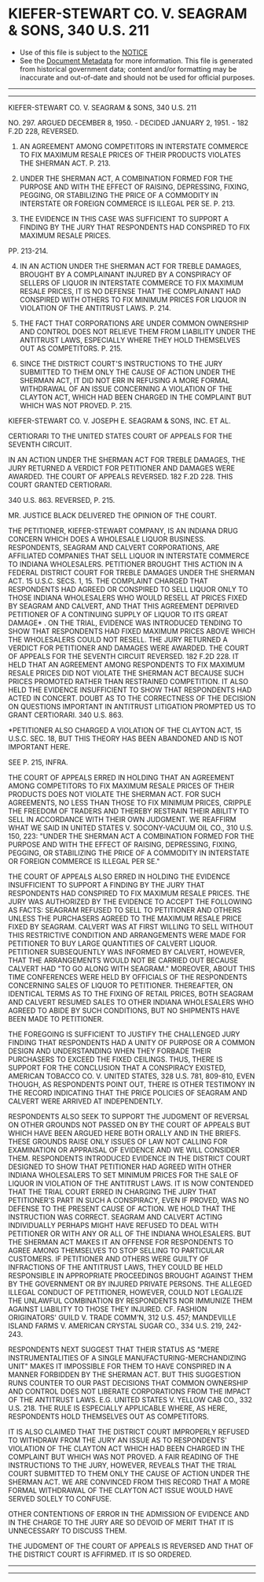 ---
---

# KIEFER-STEWART CO. V. SEAGRAM & SONS, 340 U.S. 211

* Use of this file is subject to the [NOTICE](https://github.com/publicdocs/notice/blob/master/NOTICE)
* See the [Document Metadata](../../../) for more information.
  This file is generated from historical government data; content and/or formatting may be inaccurate and out-of-date and should not be used for official purposes.

----------
----------

KIEFER-STEWART CO. V. SEAGRAM & SONS, 340 U.S. 211

NO. 297.  ARGUED DECEMBER 8, 1950.  - DECIDED JANUARY 2, 1951.  - 182 F.2D 228, REVERSED.

1.  AN AGREEMENT AMONG COMPETITORS IN INTERSTATE COMMERCE TO FIX MAXIMUM RESALE PRICES OF THEIR PRODUCTS VIOLATES THE SHERMAN ACT.  P. 213.

2.  UNDER THE SHERMAN ACT, A COMBINATION FORMED FOR THE PURPOSE AND WITH THE EFFECT OF RAISING, DEPRESSING, FIXING, PEGGING, OR STABILIZING THE PRICE OF A COMMODITY IN INTERSTATE OR FOREIGN COMMERCE IS ILLEGAL PER SE.  P. 213.

3.  THE EVIDENCE IN THIS CASE WAS SUFFICIENT TO SUPPORT A FINDING BY THE JURY THAT RESPONDENTS HAD CONSPIRED TO FIX MAXIMUM RESALE PRICES.

PP. 213-214.

4.  IN AN ACTION UNDER THE SHERMAN ACT FOR TREBLE DAMAGES, BROUGHT BY A COMPLAINANT INJURED BY A CONSPIRACY OF SELLERS OF LIQUOR IN INTERSTATE COMMERCE TO FIX MAXIMUM RESALE PRICES, IT IS NO DEFENSE THAT THE COMPLAINANT HAD CONSPIRED WITH OTHERS TO FIX MINIMUM PRICES FOR LIQUOR IN VIOLATION OF THE ANTITRUST LAWS.  P. 214.

5.  THE FACT THAT CORPORATIONS ARE UNDER COMMON OWNERSHIP AND CONTROL DOES NOT RELIEVE THEM FROM LIABILITY UNDER THE ANTITRUST LAWS, ESPECIALLY WHERE THEY HOLD THEMSELVES OUT AS COMPETITORS.  P. 215.

6.  SINCE THE DISTRICT COURT'S INSTRUCTIONS TO THE JURY SUBMITTED TO THEM ONLY THE CAUSE OF ACTION UNDER THE SHERMAN ACT, IT DID NOT ERR IN REFUSING A MORE FORMAL WITHDRAWAL OF AN ISSUE CONCERNING A VIOLATION OF THE CLAYTON ACT, WHICH HAD BEEN CHARGED IN THE COMPLAINT BUT WHICH WAS NOT PROVED.  P. 215.

KIEFER-STEWART CO. V. JOSEPH E. SEAGRAM & SONS, INC. ET AL.

CERTIORARI TO THE UNITED STATES COURT OF APPEALS FOR THE SEVENTH CIRCUIT.

IN AN ACTION UNDER THE SHERMAN ACT FOR TREBLE DAMAGES, THE JURY RETURNED A VERDICT FOR PETITIONER AND DAMAGES WERE AWARDED.  THE COURT OF APPEALS REVERSED.  182 F.2D 228.  THIS COURT GRANTED CERTIORARI.

340 U.S. 863.  REVERSED, P. 215.

MR. JUSTICE BLACK DELIVERED THE OPINION OF THE COURT.

THE PETITIONER, KIEFER-STEWART COMPANY, IS AN INDIANA DRUG CONCERN WHICH DOES A WHOLESALE LIQUOR BUSINESS.  RESPONDENTS, SEAGRAM AND CALVERT CORPORATIONS, ARE AFFILIATED COMPANIES THAT SELL LIQUOR IN INTERSTATE COMMERCE TO INDIANA WHOLESALERS.  PETITIONER BROUGHT THIS ACTION IN A FEDERAL DISTRICT COURT FOR TREBLE DAMAGES UNDER THE SHERMAN ACT.  15 U.S.C. SECS. 1, 15.  THE COMPLAINT CHARGED THAT RESPONDENTS HAD AGREED OR CONSPIRED TO SELL LIQUOR ONLY TO THOSE INDIANA WHOLESALERS WHO WOULD RESELL AT PRICES FIXED BY SEAGRAM AND CALVERT, AND THAT THIS AGREEMENT DEPRIVED PETITIONER OF A CONTINUING SUPPLY OF LIQUOR TO ITS GREAT DAMAGE\* .  ON THE TRIAL, EVIDENCE WAS INTRODUCED TENDING TO SHOW THAT RESPONDENTS HAD FIXED MAXIMUM PRICES ABOVE WHICH THE WHOLESALERS COULD NOT RESELL.  THE JURY RETURNED A VERDICT FOR PETITIONER AND DAMAGES WERE AWARDED.  THE COURT OF APPEALS FOR THE SEVENTH CIRCUIT REVERSED.  182 F.2D 228.  IT HELD THAT AN AGREEMENT AMONG RESPONDENTS TO FIX MAXIMUM RESALE PRICES DID NOT VIOLATE THE SHERMAN ACT BECAUSE SUCH PRICES PROMOTED RATHER THAN RESTRAINED COMPETITION.  IT ALSO HELD THE EVIDENCE INSUFFICIENT TO SHOW THAT RESPONDENTS HAD ACTED IN CONCERT.  DOUBT AS TO THE CORRECTNESS OF THE DECISION ON QUESTIONS IMPORTANT IN ANTITRUST LITIGATION PROMPTED US TO GRANT CERTIORARI.  340 U.S. 863.

\*PETITIONER ALSO CHARGED A VIOLATION OF THE CLAYTON ACT, 15 U.S.C. SEC. 18, BUT THIS THEORY HAS BEEN ABANDONED AND IS NOT IMPORTANT HERE.

SEE P. 215, INFRA.

THE COURT OF APPEALS ERRED IN HOLDING THAT AN AGREEMENT AMONG COMPETITORS TO FIX MAXIMUM RESALE PRICES OF THEIR PRODUCTS DOES NOT VIOLATE THE SHERMAN ACT.  FOR SUCH AGREEMENTS, NO LESS THAN THOSE TO FIX MINIMUM PRICES, CRIPPLE THE FREEDOM OF TRADERS AND THEREBY RESTRAIN THEIR ABILITY TO SELL IN ACCORDANCE WITH THEIR OWN JUDGMENT.  WE REAFFIRM WHAT WE SAID IN UNITED STATES V. SOCONY-VACUUM OIL CO., 310 U.S. 150, 223:  "UNDER THE SHERMAN ACT A COMBINATION FORMED FOR THE PURPOSE AND WITH THE EFFECT OF RAISING, DEPRESSING, FIXING, PEGGING, OR STABILIZING THE PRICE OF A COMMODITY IN INTERSTATE OR FOREIGN COMMERCE IS ILLEGAL PER SE."

THE COURT OF APPEALS ALSO ERRED IN HOLDING THE EVIDENCE INSUFFICIENT TO SUPPORT A FINDING BY THE JURY THAT RESPONDENTS HAD CONSPIRED TO FIX MAXIMUM RESALE PRICES.  THE JURY WAS AUTHORIZED BY THE EVIDENCE TO ACCEPT THE FOLLOWING AS FACTS:  SEAGRAM REFUSED TO SELL TO PETITIONER AND OTHERS UNLESS THE PURCHASERS AGREED TO THE MAXIMUM RESALE PRICE FIXED BY SEAGRAM.  CALVERT WAS AT FIRST WILLING TO SELL WITHOUT THIS RESTRICTIVE CONDITION AND ARRANGEMENTS WERE MADE FOR PETITIONER TO BUY LARGE QUANTITIES OF CALVERT LIQUOR.  PETITIONER SUBSEQUENTLY WAS INFORMED BY CALVERT, HOWEVER, THAT THE ARRANGEMENTS WOULD NOT BE CARRIED OUT BECAUSE CALVERT HAD "TO GO ALONG WITH SEAGRAM."  MOREOVER, ABOUT THIS TIME CONFERENCES WERE HELD BY OFFICIALS OF THE RESPONDENTS CONCERNING SALES OF LIQUOR TO PETITIONER.  THEREAFTER, ON IDENTICAL TERMS AS TO THE FIXING OF RETAIL PRICES, BOTH SEAGRAM AND CALVERT RESUMED SALES TO OTHER INDIANA WHOLESALERS WHO AGREED TO ABIDE BY SUCH CONDITIONS, BUT NO SHIPMENTS HAVE BEEN MADE TO PETITIONER.

THE FOREGOING IS SUFFICIENT TO JUSTIFY THE CHALLENGED JURY FINDING THAT RESPONDENTS HAD A UNITY OF PURPOSE OR A COMMON DESIGN AND UNDERSTANDING WHEN THEY FORBADE THEIR PURCHASERS TO EXCEED THE FIXED CEILINGS.  THUS, THERE IS SUPPORT FOR THE CONCLUSION THAT A CONSPIRACY EXISTED, AMERICAN TOBACCO CO. V. UNITED STATES, 328 U.S. 781, 809-810, EVEN THOUGH, AS RESPONDENTS POINT OUT, THERE IS OTHER TESTIMONY IN THE RECORD INDICATING THAT THE PRICE POLICIES OF SEAGRAM AND CALVERT WERE ARRIVED AT INDEPENDENTLY.

RESPONDENTS ALSO SEEK TO SUPPORT THE JUDGMENT OF REVERSAL ON OTHER GROUNDS NOT PASSED ON BY THE COURT OF APPEALS BUT WHICH HAVE BEEN ARGUED HERE BOTH ORALLY AND IN THE BRIEFS.  THESE GROUNDS RAISE ONLY ISSUES OF LAW NOT CALLING FOR EXAMINATION OR APPRAISAL OF EVIDENCE AND WE WILL CONSIDER THEM.  RESPONDENTS INTRODUCED EVIDENCE IN THE DISTRICT COURT DESIGNED TO SHOW THAT PETITIONER HAD AGREED WITH OTHER INDIANA WHOLESALERS TO SET MINIMUM PRICES FOR THE SALE OF LIQUOR IN VIOLATION OF THE ANTITRUST LAWS.  IT IS NOW CONTENDED THAT THE TRIAL COURT ERRED IN CHARGING THE JURY THAT PETITIONER'S PART IN SUCH A CONSPIRACY, EVEN IF PROVED, WAS NO DEFENSE TO THE PRESENT CAUSE OF ACTION.  WE HOLD THAT THE INSTRUCTION WAS CORRECT.  SEAGRAM AND CALVERT ACTING INDIVIDUALLY PERHAPS MIGHT HAVE REFUSED TO DEAL WITH PETITIONER OR WITH ANY OR ALL OF THE INDIANA WHOLESALERS.  BUT THE SHERMAN ACT MAKES IT AN OFFENSE FOR RESPONDENTS TO AGREE AMONG THEMSELVES TO STOP SELLING TO PARTICULAR CUSTOMERS.  IF PETITIONER AND OTHERS WERE GUILTY OF INFRACTIONS OF THE ANTITRUST LAWS, THEY COULD BE HELD RESPONSIBLE IN APPROPRIATE PROCEEDINGS BROUGHT AGAINST THEM BY THE GOVERNMENT OR BY INJURED PRIVATE PERSONS.  THE ALLEGED ILLEGAL CONDUCT OF PETITIONER, HOWEVER, COULD NOT LEGALIZE THE UNLAWFUL COMBINATION BY RESPONDENTS NOR IMMUNIZE THEM AGAINST LIABILITY TO THOSE THEY INJURED.  CF. FASHION ORIGINATORS' GUILD V. TRADE COMM'N, 312 U.S. 457; MANDEVILLE ISLAND FARMS V. AMERICAN CRYSTAL SUGAR CO., 334 U.S. 219, 242-243.

RESPONDENTS NEXT SUGGEST THAT THEIR STATUS AS "MERE INSTRUMENTALITIES OF A SINGLE MANUFACTURING-MERCHANDIZING UNIT" MAKES IT IMPOSSIBLE FOR THEM TO HAVE CONSPIRED IN A MANNER FORBIDDEN BY THE SHERMAN ACT.  BUT THIS SUGGESTION RUNS COUNTER TO OUR PAST DECISIONS THAT COMMON OWNERSHIP AND CONTROL DOES NOT LIBERATE CORPORATIONS FROM THE IMPACT OF THE ANTITRUST LAWS.  E.G. UNITED STATES V. YELLOW CAB CO., 332 U.S. 218.  THE RULE IS ESPECIALLY APPLICABLE WHERE, AS HERE, RESPONDENTS HOLD THEMSELVES OUT AS COMPETITORS.

IT IS ALSO CLAIMED THAT THE DISTRICT COURT IMPROPERLY REFUSED TO WITHDRAW FROM THE JURY AN ISSUE AS TO RESPONDENTS' VIOLATION OF THE CLAYTON ACT WHICH HAD BEEN CHARGED IN THE COMPLAINT BUT WHICH WAS NOT PROVED.  A FAIR READING OF THE INSTRUCTIONS TO THE JURY, HOWEVER, REVEALS THAT THE TRIAL COURT SUBMITTED TO THEM ONLY THE CAUSE OF ACTION UNDER THE SHERMAN ACT.  WE ARE CONVINCED FROM THIS RECORD THAT A MORE FORMAL WITHDRAWAL OF THE CLAYTON ACT ISSUE WOULD HAVE SERVED SOLELY TO CONFUSE.

OTHER CONTENTIONS OF ERROR IN THE ADMISSION OF EVIDENCE AND IN THE CHARGE TO THE JURY ARE SO DEVOID OF MERIT THAT IT IS UNNECESSARY TO DISCUSS THEM.

THE JUDGMENT OF THE COURT OF APPEALS IS REVERSED AND THAT OF THE DISTRICT COURT IS AFFIRMED.  IT IS SO ORDERED.


----------
----------


